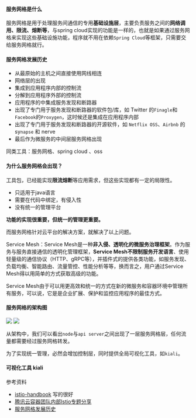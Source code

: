 #### 服务网格是什么
服务网格是用于处理服务间通信的专用**基础设施层**，主要负责服务之间的**网络调用、限流、熔断等**，与spring cloud实现的功能是一样的，也就是如果通过服务网格来实现这些基础设施功能，程序就不用在依赖`Spring Cloud`等框架，只需要交给服务网格就行。

#### 服务网格发展历史
- 从最原始的主机之间直接使用网线相连
- 网络层的出现
- 集成到应用程序内部的控制流
- 分解到应用程序外部的控制流
- 应用程序的中集成服务发现和断路器
- 出现了专门用于服务发现和断路器的软件包/库，如 Twitter 的`Finagle`和`Facebook`的`Proxygen`，这时候还是集成在应用程序内部
- 出现了专门用于服务发现和断路器的开源软件，如 `Netflix OSS`、`Airbnb` 的 sy`napse` 和 nerve
- 最后作为微服务的中间层服务网格出现

同类工具：服务网格、spring cloud 、oss

#### 为什么服务网格会出现？

工具包，已经能实现**限流熔断**等应用需求，但这些实现都有一定的局限性。

- 只适用于java语言
- 需要在代码中绑定，有侵入性
- 没有统一的管理平台

**功能的实现很重要，但统一的管理更重要。**

而服务网格针对云平台的解决方案，就解决了以上问题。

Service Mesh：Service Mesh是一种**非入侵、透明化的微服务治理框架**。作为服务与服务直接通信的透明化管理框架，**Service Mesh不限制服务开发语言**、使用轻量级的通信协议（HTTP、gRPC等），并插件式的提供各类功能，如服务发现、负载均衡、智能路由、流量管控、性能分析等等，换而言之，用户通过Service Mesh得以用简单的方式获取高级的功能。

Service Mesh由于可以用更高效和统一的方式在新的微服务和容器环境中管理所有服务，可以说，它是是企业扩展、保护和监控应用程序的最佳方式。


#### 服务网格的架构图

![](https://files.mdnice.com/user/4251/595c0c4e-87ca-43e2-90d4-b110b45454eb.png)
![](https://istio.io/latest/zh/docs/ops/deployment/architecture/arch.svg)

从架构中，我们可以看出`node`与`api server`之间出现了一层服务网格层，任何流量都需要经过服务网格转发。

为了实现统一管理，必然会增加控制层，同时提供全局可视化工具，如`kiali`。



#### 可视化工具 kiali


参考资料

- [istio-handbook](https://jimmysong.io/istio-handbook/concepts/what-is-service-mesh.html)  写的很好
- [腾讯云容器团队内部Istio专题分享](https://www.servicemesher.com/blog/istio-the-king-of-service-mesh/)
- [服务网格发展历史](https://jimmysong.io/istio-handbook/concepts/what-is-service-mesh.html)
